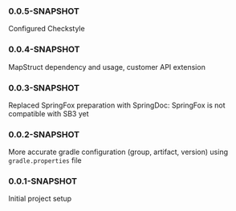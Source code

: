 ### 0.0.5-SNAPSHOT
Configured Checkstyle

### 0.0.4-SNAPSHOT
MapStruct dependency and usage, customer API extension

### 0.0.3-SNAPSHOT
Replaced SpringFox preparation with SpringDoc: SpringFox is not compatible with SB3 yet

### 0.0.2-SNAPSHOT
More accurate gradle configuration (group, artifact, version) using `gradle.properties` file


### 0.0.1-SNAPSHOT
Initial project setup